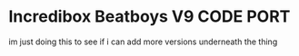# Incredibox Beatboys V9 CODE PORT
im just doing this to see if i can add more versions underneath the thing
